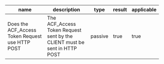 | name | description | type | result | applicable |
|-----------|-------------|------|--------|------------|
|Does the ACF_Access Token Request use HTTP POST|The ACF_Access Token Request sent by the CLIENT must be sent in HTTP POST|passive|true|true|
